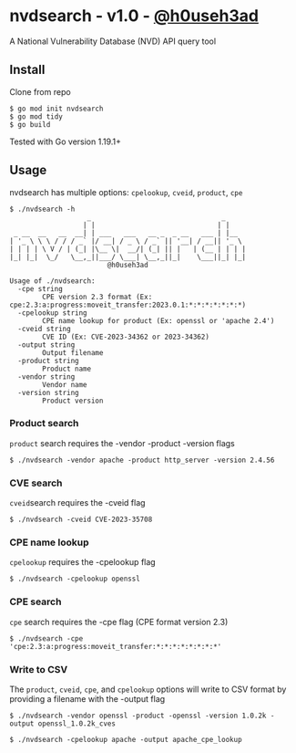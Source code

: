 # nvdsearch - v1.0 - [@h0useh3ad](https://github.com/h0useh3ad)
A National Vulnerability Database (NVD) API query tool

## Install

Clone from repo

```
$ go mod init nvdsearch
$ go mod tidy
$ go build
```
Tested with Go version 1.19.1+ 
## Usage

nvdsearch has multiple options: `cpelookup`, `cveid`, `product`, `cpe` 

```
$ ./nvdsearch -h
                   _                                _
                  | |                              | |
 _ __  __   __  __| | ___   ___   __ _  _ __   ___ | |__
| '_ \ \ \ / / / _` |/ __| / _ \ / _` || '__| / __|| '_ \
| | | | \ V / | (_| |\__ \|  __/| (_| || |   | (__ | | | |
|_| |_|  \_/   \__,_||___/ \___| \__,_||_|    \___||_| |_|
						@h0useh3ad

Usage of ./nvdsearch:
  -cpe string
    	CPE version 2.3 format (Ex: cpe:2.3:a:progress:moveit_transfer:2023.0.1:*:*:*:*:*:*:*)
  -cpelookup string
    	CPE name lookup for product (Ex: openssl or 'apache 2.4')
  -cveid string
    	CVE ID (Ex: CVE-2023-34362 or 2023-34362)
  -output string
    	Output filename
  -product string
    	Product name
  -vendor string
    	Vendor name
  -version string
    	Product version
```

### Product search

`product` search requires the -vendor -product -version flags
```
$ ./nvdsearch -vendor apache -product http_server -version 2.4.56
```

### CVE search
`cveid`search requires the -cveid flag
```
$ ./nvdsearch -cveid CVE-2023-35708
```

### CPE name lookup
`cpelookup` requires the -cpelookup flag
```
$ ./nvdsearch -cpelookup openssl
```

### CPE search
`cpe` search requires the -cpe flag (CPE format version 2.3)
```
$ ./nvdsearch -cpe 'cpe:2.3:a:progress:moveit_transfer:*:*:*:*:*:*:*:*'
```

### Write to CSV
The `product`, `cveid`, `cpe`, and `cpelookup` options will write to CSV format by providing a filename with the -output flag

```
$ ./nvdsearch -vendor openssl -product -openssl -version 1.0.2k -output openssl_1.0.2k_cves
```
```
$ ./nvdsearch -cpelookup apache -output apache_cpe_lookup
```

